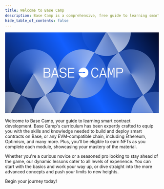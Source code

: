 ```yaml
---
title: Welcome to Base Camp
description: Base Camp is a comprehensive, free guide to learning smart contract development.
hide_table_of_contents: false
---
```


![Welcome](../assets/images/welcome/Base_Camp_Hero_2.png)

Welcome to Base Camp, your guide to learning smart contract development. Base Camp's curriculum has been expertly crafted to equip you with the skills and knowledge needed to build and deploy smart contracts on Base, or any EVM-compatible chain, including Ethereum, Optimism, and many more. Plus, you'll be eligible to earn NFTs as you complete each module, showcasing your mastery of the material.

Whether you're a curious novice or a seasoned pro looking to stay ahead of the game, our dynamic lessons cater to all levels of experience. You can start with the basics and work your way up, or dive straight into the more advanced concepts and push your limits to new heights.

Begin your journey today!

